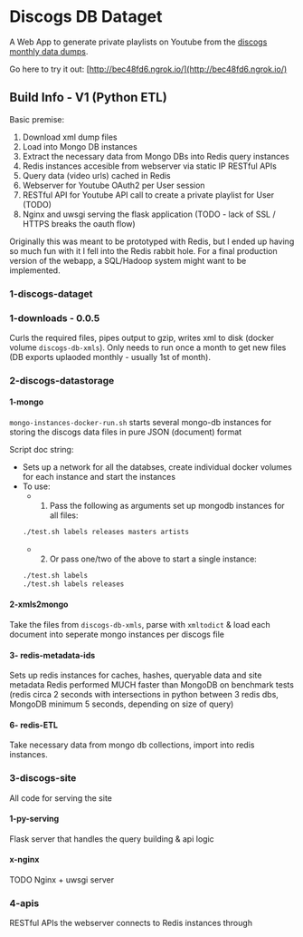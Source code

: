 # Discogs DB Dataget

A Web App to generate private playlists on Youtube from the [discogs monthly data dumps](http://data.discogs.com/).

Go here to try it out: [http://bec48fd6.ngrok.io/](http://bec48fd6.ngrok.io/)

## Build Info - V1 (Python ETL)

Basic premise:

1. Download xml dump files
2. Load into Mongo DB instances
3. Extract the necessary data from Mongo DBs into Redis query instances
4. Redis instances accesible from webserver via static IP RESTful APIs
5. Query data (video urls) cached in Redis
6. Webserver for Youtube OAuth2 per User session
7. RESTful API for Youtube API call to create a private playlist for User (TODO)
8. Nginx and uwsgi serving the flask application (TODO - lack of SSL / HTTPS breaks the oauth flow)

Originally this was meant to be prototyped with Redis, but I ended up having so much fun with it I fell into the Redis rabbit hole. For a final production version of the webapp, a SQL/Hadoop system might want to be implemented.


### 1-discogs-dataget
### 1-downloads  - 0.0.5
Curls the required files, pipes output to gzip, writes xml to disk (docker volume `discogs-db-xmls`). Only needs to run once a month to get new files (DB exports uplaoded monthly - usually 1st of month).

### 2-discogs-datastorage
#### 1-mongo
`mongo-instances-docker-run.sh` starts several mongo-db instances for storing the discogs data files in pure JSON (document) format

Script doc string:
- Sets up a network for all the databses, create individual docker volumes for each instance and start the instances
- To use:
  - 1. Pass the following as arguments set up mongodb instances for all files:
  ```bash
  ./test.sh labels releases masters artists
  ```
  - 2. Or pass one/two of the above to start a single instance:
  ```bash
  ./test.sh labels
  ./test.sh labels releases
  ```
  
#### 2-xmls2mongo
Take the files from `discogs-db-xmls`, parse with `xmltodict` & load each document into seperate mongo instances per discogs file

#### 3- redis-metadata-ids
Sets up redis instances for caches, hashes, queryable data and site metadata
Redis performed MUCH faster than MongoDB on benchmark tests (redis circa 2 seconds with intersections in python between 3 redis dbs, MongoDB minimum 5 seconds, depending on size of query)

#### 6- redis-ETL
Take necessary data from mongo db collections, import into redis instances.

### 3-discogs-site
All code for serving the site

#### 1-py-serving
Flask server that handles the query building & api logic

#### x-nginx
TODO Nginx + uwsgi server

### 4-apis
RESTful APIs the webserver connects to Redis instances through